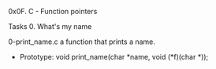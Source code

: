 0x0F. C - Function pointers

Tasks 0. What's my name

0-print_name.c a function that prints a name.
* Prototype: void print_name(char *name, void (*f)(char *));
